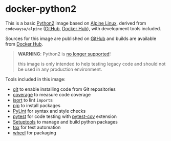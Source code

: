 # docker-python2

This is a basic [Python2](https://www.python.org) image based on [Alpine Linux](https://alpinelinux.org), derived from `codewaysa/alpine` ([GitHub](https://www.github.com/CodewaySA/docker-alpine), [Docker Hub](https://hub.docker.com/r/codewaysa/alpine)), with development tools included.

Sources for this image are published on [GitHub](https://www.github.com/CodewaySA/docker-python2) and builds are available from [Docker Hub](https://hub.docker.com/r/codewaysa/python2).

> **WARNING**: Python2 is [no longer supported](https://devguide.python.org/devcycle/#end-of-life-branches)!
> 
> this image is only intended to help testing legacy code and should not be used in any production environment.

Tools included in this image:
* [git](https://git-scm.com) to enable installing code from Git repositories
* [coverage](https://pypi.org/project/coverage/) to measure code coverage
* [isort](https://github.com/timothycrosley/isort) to lint `import`s
* [pip](https://pip.pypa.io) to install packages
* [PyLint](https://www.pylint.org) for syntax and style checks
* [pytest](https://docs.pytest.org) for code testing with [pytest-cov](https://github.com/pytest-dev/pytest-cov) extension
* [Setuptools](https://pypi.org/project/setuptools/) to manage and build python packages
* [tox](https://tox.readthedocs.org) for test automation
* [wheel](https://github.com/pypa/wheel) for packaging
